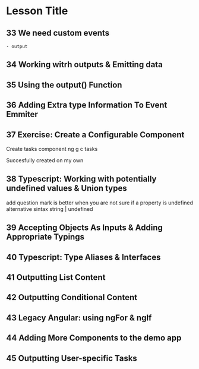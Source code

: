 # Lesson Title

## 33 We need custom events

    - output

## 34 Working witrh outputs & Emitting data

## 35 Using the output() Function

## 36 Adding Extra type Information To Event Emmiter

## 37 Exercise: Create a Configurable Component

Create tasks component ng g c tasks

Succesfully created on my own

## 38 Typescript: Working with potentially undefined values & Union types

add question mark is better when you are not sure if a property is undefined
alternative sintax string | undefined

## 39 Accepting Objects As Inputs & Adding Appropriate Typings

## 40 Typescript: Type Aliases & Interfaces

## 41 Outputting List Content

## 42 Outputting Conditional Content

## 43 Legacy Angular: using ngFor & ngIf

## 44 Adding More Components to the demo app

## 45 Outputting User-specific Tasks
